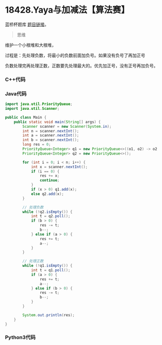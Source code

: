 # 18428.Yaya与加减法【算法赛】

蓝桥杯题库 [题目链接](https://www.lanqiao.cn/problems/18428/learning/)。

> 思维

维护一个小根堆和大根堆，

过程是：先处理负数，将最小的负数前面加负号。如果没有负号了再加正号

负数处理完再处理正数，正数要先处理最大的。优先加正号，没有正号再加负号。

### C++代码

### Java代码

```Java
import java.util.PriorityQueue;
import java.util.Scanner;

public class Main {
    public static void main(String[] args) {
        Scanner scanner = new Scanner(System.in);
        int n = scanner.nextInt();
        int a = scanner.nextInt();
        int b = scanner.nextInt();
        long res = 0;
        PriorityQueue<Integer> q1 = new PriorityQueue<>((o1, o2) -> o2 - o1);
        PriorityQueue<Integer> q2 = new PriorityQueue<>();

        for (int i = 0; i < n; i++) {
            int x = scanner.nextInt();
            if (i == 0) {
                res += x;
                continue;
            }
            if (x > 0) q1.add(x);
            else q2.add(x);
        }

        // 处理负数
        while (!q2.isEmpty()) {
            int t = q2.poll();
            if (b > 0) {
                res -= t;
                b--;
            } else if (a > 0) {
                res += t;
                a--;
            }
        }

        // 处理正数
        while (!q1.isEmpty()) {
            int t = q1.poll();
            if (a > 0) {
                res += t;
                a--;
            } else if (b > 0) {
                res -= t;
                b--;
            }
        }

        System.out.println(res);
    }
}

```

### Python3代码